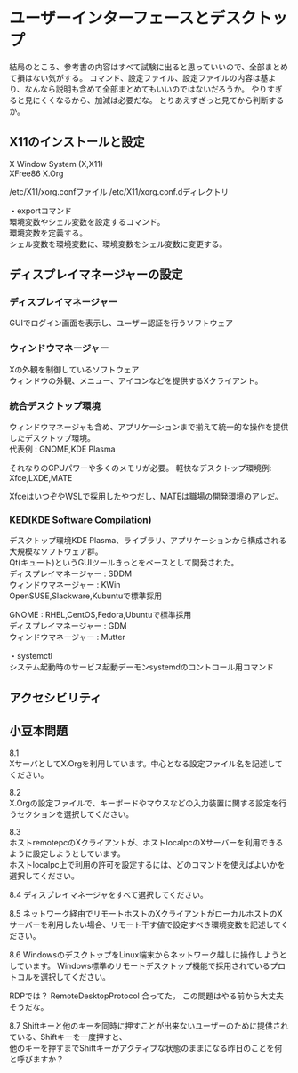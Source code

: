 # ユーザーインターフェースとデスクトップ

結局のところ、参考書の内容はすべて試験に出ると思っていいので、全部まとめて損はない気がする。
コマンド、設定ファイル、設定ファイルの内容は基より、なんなら説明も含めて全部まとめてもいいのではないだろうか。
やりすぎると見にくくなるから、加減は必要だな。
とりあえずざっと見てから判断するか。

## X11のインストールと設定

X Window System (X,X11)  
XFree86
X.Org

/etc/X11/xorg.confファイル
/etc/X11/xorg.conf.dディレクトリ

・exportコマンド  
環境変数やシェル変数を設定するコマンド。  
環境変数を定義する。  
シェル変数を環境変数に、環境変数をシェル変数に変更する。  

## ディスプレイマネージャーの設定

### ディスプレイマネージャー  
GUIでログイン画面を表示し、ユーザー認証を行うソフトウェア  

### ウィンドウマネージャー
Xの外観を制御しているソフトウェア  
ウィンドウの外観、メニュー、アイコンなどを提供するXクライアント。  

###  統合デスクトップ環境  
ウィンドウマネージャも含め、アプリケーションまで揃えて統一的な操作を提供したデスクトップ環境。  
代表例 : GNOME,KDE Plasma  

それなりのCPUパワーや多くのメモリが必要。
軽快なデスクトップ環境例:
Xfce,LXDE,MATE

XfceはいつぞやWSLで採用したやつだし、MATEは職場の開発環境のアレだ。  

### KED(KDE Software Compilation)
デスクトップ環境KDE Plasma、ライブラリ、アプリケーションから構成される大規模なソフトウェア群。  
Qt(キュート)というGUIツールきっとをベースとして開発された。  
ディスプレイマネージャー : SDDM  
ウィンドウマネージャー : KWin  
OpenSUSE,Slackware,Kubuntuで標準採用  

GNOME : RHEL,CentOS,Fedora,Ubuntuで標準採用  
ディスプレイマネージャー : GDM  
ウィンドウマネージャー : Mutter  



・systemctl  
システム起動時のサービス起動デーモンsystemdのコントロール用コマンド  

## アクセシビリティ

## 小豆本問題

8.1  
XサーバとしてX.Orgを利用しています。中心となる設定ファイル名を記述してください。  

8.2  
X.Orgの設定ファイルで、キーボードやマウスなどの入力装置に関する設定を行うセクションを選択してください。  

8.3  
ホストremotepcのXクライアントが、ホストlocalpcのXサーバーを利用できるように設定しようとしています。  
ホストlocalpc上で利用の許可を設定するには、どのコマンドを使えばよいかを選択してください。  

8.4
ディスプレイマネージャをすべて選択してください。  

8.5
ネットワーク経由でリモートホストのXクライアントがローカルホストのXサーバーを利用したい場合、リモート干す値で設定すべき環境変数を記述してください。

8.6
WindowsのデスクトップをLinux端末からネットワーク越しに操作しようとしています。
Windows標準のリモートデスクトップ機能で採用されているプロトコルを選択してください。  

RDPでは？
RemoteDesktopProtocol
合ってた。
この問題はやる前から大丈夫そうだな。

8.7
Shiftキーと他のキーを同時に押すことが出来ないユーザーのために提供されている、Shiftキーを一度押すと、  
他のキーを押すまでShiftキーがアクティブな状態のままになる昨日のことを何と呼びますか？  

